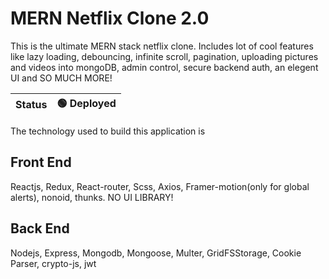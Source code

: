 # MERN Netflix Clone 2.0

This is the ultimate MERN stack netflix clone. Includes lot of cool features like lazy loading, debouncing, infinite scroll, pagination, uploading pictures and videos into mongoDB, admin control, secure backend auth, an elegent UI and SO MUCH MORE!

| Status | 🟢 Deployed |
| :----- | :------------ |

The technology used to build this application is

## Front End

Reactjs, Redux, React-router, Scss, Axios, Framer-motion(only for global alerts), nonoid, thunks. NO UI LIBRARY!

## Back End

Nodejs, Express, Mongodb, Mongoose, Multer, GridFSStorage,
Cookie Parser, crypto-js, jwt
